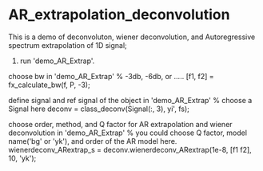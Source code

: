 # AR_extrapolation_deconvolution
This is a demo of deconvoluton, wiener deconvolution, and Autoregressive spectrum extrapolation of 1D signal;

1. run 'demo_AR_Extrap'.

choose bw in 'demo_AR_Extrap'
% -3db, -6db, or .....
[f1, f2] = fx_calculate_bw(f, P, -3);

define signal and ref signal of the object in 'demo_AR_Extrap'
% choose a Signal here
deconv = class_deconv(Signal(:, 3), yi', fs);

choose order, method, and Q factor for AR extrapolation and wiener deconvolution in 'demo_AR_Extrap'
% you could choose Q factor, model name('bg' or 'yk'), and order of the AR model here.
wienerdeconv_ARextrap_s = deconv.wienerdeconv_ARextrap(1e-8, [f1 f2], 10, 'yk');